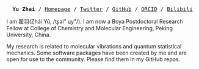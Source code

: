 <pre align="center">
<strong>Yu Zhai</strong> / <a href="https://www.zhaiyusci.net/">Homepage</a> / <a href="https://twitter.com/zhaiyusci">Twitter</a> / <a href="https://github.com/zhaiyusci">GitHub</a> / <a href="https://orcid.org/0000-0002-5065-688X">ORCID</a> / <a href="https://space.bilibili.com/19159644">Bilibili</a></pre>

I am 翟羽(Zhái Yǔ, /tʂai² ɥy³/).  I am now a Boya Postdoctoral Research Fellow at College of Chemistry and Molecular Engineering, Peking University, China.

My research is related to molecular vibrations and quantum statistical mechanics.  Some software packages have been created by me and are open for use to the community.  Please find them in my GitHub repos.
